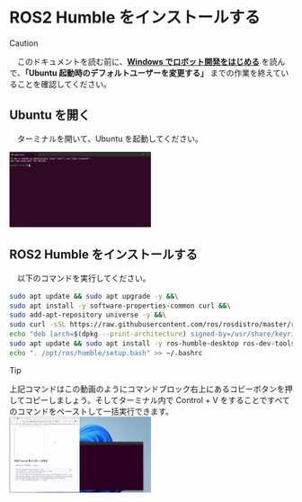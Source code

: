 # ROS2 Humble をインストールする

> [!CAUTION]
> 　このドキュメントを読む前に、[**Windows でロボット開発をはじめる**](/windows/hostsetup.md) を読んで、**「Ubuntu 起動時のデフォルトユーザーを変更する」** までの作業を終えていることを確認してください。

## Ubuntu を開く
　ターミナルを開いて、Ubuntu を起動してください。

<img src="/imgs/ros2_install.png" width=50% />

## ROS2 Humble をインストールする
　以下のコマンドを実行してください。
```bash
sudo apt update && sudo apt upgrade -y &&\
sudo apt install -y software-properties-common curl &&\
sudo add-apt-repository universe -y &&\
sudo curl -sSL https://raw.githubusercontent.com/ros/rosdistro/master/ros.key -o /usr/share/keyrings/ros-archive-keyring.gpg &&\
echo "deb [arch=$(dpkg --print-architecture) signed-by=/usr/share/keyrings/ros-archive-keyring.gpg] http://packages.ros.org/ros2/ubuntu $(. /etc/os-release && echo $UBUNTU_CODENAME) main" | sudo tee /etc/apt/sources.list.d/ros2.list > /dev/null &&\
sudo apt update && sudo apt install -y ros-humble-desktop ros-dev-tools &&\
echo ". /opt/ros/humble/setup.bash" >> ~/.bashrc
```

> [!TIP]
> 上記コマンドはこの動画のようにコマンドブロック右上にあるコピーボタンを押してコピーしましょう。そしてターミナル内で Control + V をすることですべてのコマンドをペーストして一括実行できます。
> <img src="/imgs/ros2_install2.gif" width=50% />

